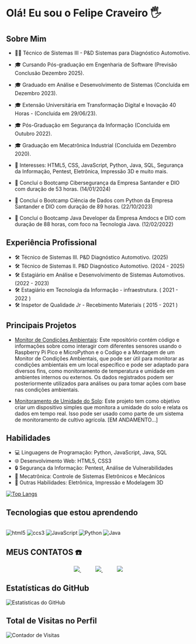 # Olá! Eu sou o Felipe Craveiro 🖐️

## Sobre Mim
- 👨‍💻 Técnico de Sistemas III - P&D Sistemas para Diagnóstico Automotivo.
- 🎓 Cursando Pós-graduação em Engenharia de Software (Previsão Conclusão Dezembro 2025).
- 🎓 Graduado em Análise e Desenvolvimento de Sistemas (Concluída em Dezembro 2023).
- 🎓 Extensão Universitária em Transformação Digital e Inovação 40 Horas - (Concluída em 29/06/23).
- 🎓 Pós-Graduação em Segurança da Informação (Concluída em Outubro 2022).
- 🎓 Graduação em Mecatrônica Industrial (Concluída em Dezembro 2020).

- 🌟 Interesses: HTML5, CSS, JavaScript, Python, Java, SQL, Segurança da Informação, Pentest, Eletrônica, Impressão 3D e muito mais.

- 🚀 Concluí o Bootcamp Cibersegurança da Empresa Santander e DIO com duração de 53 horas. (14/01/2024)  
- 🚀 Concluí o Bootcamp Ciência de Dados com Python da Empresa Santander e DIO com duração de 89 horas. (22/10/2023)
- 🚀 Concluí o Bootcamp Java Developer da Empresa Amdocs e DIO com duração de 88 horas, com foco na Tecnologia Java. (12/02/2022)

## Experiência Profissional
- 🛠️ Técnico de Sistemas III. P&D Diagnóstico Automotivo. (2025)
- 🛠️ Técnico de Sistemas  II. P&D Diagnóstico Automotivo. (2024 - 2025)
- 🛠️ Estagiário em Análise e Desenvolvimento de Sistemas Automotivos. (2022 - 2023)
- 🛠️ Estagiário em Tecnologia da Informação - infraestrutura. ( 2021 - 2022 )
- 🛠️ Inspetor de Qualidade Jr - Recebimento Materiais ( 2015 - 2021 )

## Principais Projetos
- [Monitor de Condições Ambientais](https://github.com/flpcnc/Pi-Pico-Projects): Este repositório contém código e informações sobre como interagir com diferentes sensores usando o Raspberry Pi Pico e MicroPython e o Codigo e a Montagem de um Monitor de Condições Ambientais, que pode ser útil para monitorar as condições ambientais em um local específico e pode ser adaptado para diversos fins, como monitoramento de temperatura e umidade em ambientes internos ou externos. Os dados registrados podem ser posteriormente utilizados para análises ou para tomar ações com base nas condições ambientais.

- [Monitoramento de Umidade do Solo](https://github.com/flpcnc/Monitoramento-de-Umidade-do-Solo): Este projeto tem como objetivo criar um dispositivo simples que monitora a umidade do solo e relata os dados em tempo real. Isso pode ser usado como parte de um sistema de monitoramento de cultivo agrícola. [EM ANDAMENTO...]

## Habilidades
- 💻 Linguagens de Programação: Python, JavaScript, Java, SQL
- 🌐 Desenvolvimento Web: HTML5, CSS3
- 🔒 Segurança da Informação: Pentest, Análise de Vulnerabilidades
- 🤖 Mecatrônica: Controle de Sistemas Eletrônicos e Mecânicos
- 🌟 Outras Habilidades: Eletrônica, Impressão e Modelagem 3D

[![Top Langs](https://github-readme-stats.vercel.app/api/top-langs/?username=flpcnc&layout=compact)](https://github.com/anuraghazra/github-readme-stats)

## Tecnologias que estou aprendendo
<div style="display: inline_block"><br/> 
    <img aling=center alt=html5 src="https://img.shields.io/badge/HTML5-E34F26?style=for-the-badge&logo=html5&logoColor=white"> </img>
    <img aling=center alt=ccs3 src="https://img.shields.io/badge/CSS3-1572B6?style=for-the-badge&logo=css3&logoColor=white"> </img>
    <img aling=center alt=JavaScript src="https://img.shields.io/badge/JavaScript-F7DF1E?style=for-the-badge&logo=javascript&logoColor=black"> </img>
    <img aling=center alt=Python src="https://img.shields.io/badge/Python-14354C?style=for-the-badge&logo=python&logoColor=white"> </img>
    <img aling=center alt=Java src="https://img.shields.io/badge/Java-ED8B00?style=for-the-badge&logo=java&logoColor=white"> </img>
</div>

## MEUS CONTATOS ☎️
<p align="center">
    <a href="https://github.com/flpcnc">
        <img  src="https://img.shields.io/badge/GitHub-100000?style=for-the-badge&logo=github&logoColor=white&link=mailto:https://github.com/flpcnc">
    </a>
    &nbsp;&nbsp;&nbsp;&nbsp;&nbsp;&nbsp;&nbsp;&nbsp;&nbsp;
    <a href="mailto:felipe.c.n.craveiro@gmail.com">
        <img src="https://img.shields.io/badge/Gmail-D14836?&style=for-the-badge&logo=gmail&logoColor=white&link=mailto:felipe.c.n.craveiro@gmail.com">
    </a>
    &nbsp;&nbsp;&nbsp;&nbsp;&nbsp;&nbsp;&nbsp;&nbsp;&nbsp;
    <a href="https://www.linkedin.com/in/felipe-craveiro/">
        <img src="https://img.shields.io/badge/LinkedIn-%230077B5.svg?&style=for-the-badge&logo=linkedin&logoColor=white&link=mailto:https://www.linkedin.com/in/felipe-craveiro/">
    </a>
</p>

## Estatísticas do GitHub
![Estatísticas do GitHub](https://github-readme-stats.vercel.app/api?username=flpcnc&show_icons=true&theme=dracula)

## Total de Visitas no Perfil
![Contador de Visitas](https://web-production-profile-views.up.railway.app/count.svg?user=TECH-NIN9&color=green&width=140&height=28&cachebust=1692105600)
